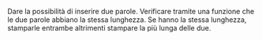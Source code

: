 Dare la possibilità di inserire due parole.
    Verificare tramite una funzione che le due parole abbiano la stessa lunghezza.
    Se hanno la stessa lunghezza, stamparle entrambe altrimenti stampare la più lunga delle due.

